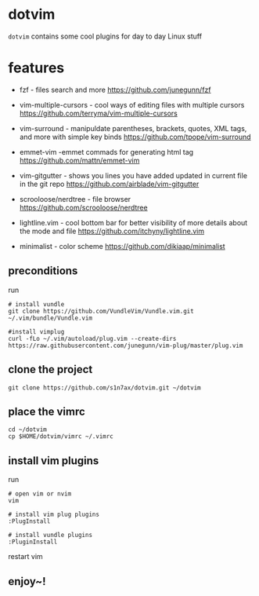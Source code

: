 # dotvim
`dotvim` contains some cool plugins for day to day Linux stuff

# features
* fzf - files search and more
https://github.com/junegunn/fzf

* vim-multiple-cursors - cool ways of editing files with multiple cursors
https://github.com/terryma/vim-multiple-cursors

* vim-surround - manipuldate parentheses, brackets, quotes, XML tags, and more with simple key binds
https://github.com/tpope/vim-surround

* emmet-vim -emmet commads for generating html tag
https://github.com/mattn/emmet-vim

* vim-gitgutter - shows you lines you have added updated in current file in the git repo
https://github.com/airblade/vim-gitgutter

* scrooloose/nerdtree - file browser
https://github.com/scrooloose/nerdtree

* lightline.vim - cool bottom bar for better visibility of more details about the mode and file
https://github.com/itchyny/lightline.vim

* minimalist - color scheme
https://github.com/dikiaap/minimalist

## preconditions
run
```
# install vundle
git clone https://github.com/VundleVim/Vundle.vim.git ~/.vim/bundle/Vundle.vim

#install vimplug
curl -fLo ~/.vim/autoload/plug.vim --create-dirs https://raw.githubusercontent.com/junegunn/vim-plug/master/plug.vim
```

## clone the project
```
git clone https://github.com/s1n7ax/dotvim.git ~/dotvim
```

## place the vimrc
```
cd ~/dotvim
cp $HOME/dotvim/vimrc ~/.vimrc
```

## install vim plugins
run
```
# open vim or nvim
vim

# install vim plug plugins
:PlugInstall

# install vundle plugins
:PluginInstall
```

restart vim

## enjoy~!
